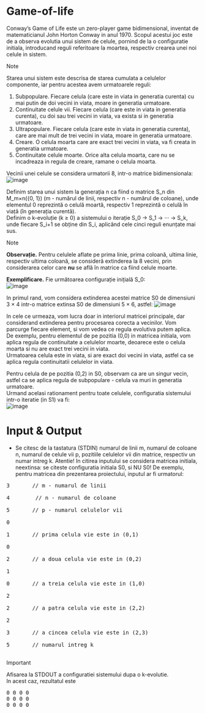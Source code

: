 # Game-of-life
Conway’s Game of Life este un zero-player game bidimensional, inventat de matematicianul John
Horton Conway in anul 1970. Scopul acestui joc este de a observa evolutia unui sistem de celule,
pornind de la o configuratie initiala, introducand reguli referitoare la moartea, respectiv crearea unei
noi celule in sistem.
> [!NOTE]
> Starea unui sistem este descrisa de starea cumulata a celulelor componente, iar pentru acestea
avem urmatoarele reguli:
1. Subpopulare. Fiecare celula (care este in viata in generatia curenta) cu mai putin de doi
vecini in viata, moare in generatia urmatoare.
2. Continuitate celule vii. Fiecare celula (care este in viata in generatia curenta), cu doi sau
trei vecini in viata, va exista si in generatia urmatoare.
3. Ultrapopulare. Fiecare celula (care este in viata in generatia curenta), care are mai mult de
trei vecini in viata, moare in generatia urmatoare.
4. Creare. O celula moarta care are exact trei vecini in viata, va fi creata in generatia urmatoare.
5. Continuitate celule moarte. Orice alta celula moarta, care nu se incadreaza in regula de
creare, ramane o celula moarta.

Vecinii unei celule se considera urmatorii 8, intr-o matrice bidimensionala:<br>
![image](https://github.com/user-attachments/assets/c7b48c8d-56a3-4a0b-ba1e-467f717db19a)

Definim starea unui sistem la generația n ca fiind o matrice S_n din M_m×n({0, 1}) (m - numărul de 
linii, respectiv n - numărul de coloane), unde elementul 0 reprezintă o celulă moartă, respectiv 1 
reprezintă o celulă în viață (în generația curentă).
<br>
Definim o k-evoluție (k ≥ 0) a sistemului o iterație S_0 → S_1 → ··· → S_k, unde fiecare S_i+1 se 
obține din S_i, aplicând cele cinci reguli enunțate mai sus.
<br>
> [!NOTE]
> **Observație.** Pentru celulele aflate pe prima linie, prima coloană, ultima linie, respectiv ultima 
coloană, se consideră extinderea la 8 vecini, prin considerarea celor care **nu** se află în matrice 
ca fiind celule moarte.<br>

**Exemplificare.** Fie următoarea configurație inițială S_0:<br>
![image](https://github.com/user-attachments/assets/7719ccc7-8d01-41d7-b005-bddd0805b651)<br>

In primul rand, vom considera extinderea acestei matrice S0 de dimensiuni 3 × 4 intr-o matrice
extinsa S0 de dimensiuni 5 × 6, astfel:
![image](https://github.com/user-attachments/assets/2e9bc919-d9d4-4919-8f1f-a39f2facd649)

In cele ce urmeaza, vom lucra doar in interiorul matricei principale, dar considerand extinderea
pentru procesarea corecta a vecinilor. Vom parcurge fiecare element, si vom vedea ce regula evolutiva
putem aplica. De exemplu, pentru elementul de pe pozitia (0,0) in matricea initiala, vom aplica
regula de continuitate a celulelor moarte, deoarece este o celula moarta si nu are exact trei vecini in
viata.<br>
Urmatoarea celula este in viata, si are exact doi vecini in viata, astfel ca se aplica regula continuitatii celulelor in viata.<br>

Pentru celula de pe pozitia (0,2) in S0, observam ca are un singur vecin, astfel ca se aplica
regula de subpopulare - celula va muri in generatia urmatoare.<br>
Urmand acelasi rationament pentru toate celulele, configuratia sistemului intr-o iteratie (in S1)
va fi:<br>
![image](https://github.com/user-attachments/assets/16de8097-0d48-455e-b715-48cc7787b386)

# Input & Output
* Se citesc de la tastatura (STDIN) numarul de linii m, numarul de coloane n, numarul de celule vii
p, pozitiile celulelor vii din matrice, respectiv un numar intreg k. Atentie! In citirea inputului se
considera matricea initiala, neextinsa: se citeste configuratia initiala S0, si NU S0! De exemplu,
pentru matricea din prezentarea proiectului, inputul ar fi urmatorul:<br>
<pre>
3       // m - numarul de linii<br>
4        // n - numarul de coloane<br>
5       // p - numarul celulelor vii<br>
0<br>
1       // prima celula vie este in (0,1)<br>
0<br>
2       // a doua celula vie este in (0,2)<br>
1<br>
0       // a treia celula vie este in (1,0)<br>
2<br>
2       // a patra celula vie este in (2,2)<br>
2<br>
3       // a cincea celula vie este in (2,3)<br>
5       // numarul intreg k<br>
</pre>
> [!IMPORTANT]
> Afisarea la STDOUT a configuratiei sistemului dupa o k-evolutie.<br>
>In acest caz, rezultatul este
> <pre>
>0 0 0 0
>0 0 0 0
>0 0 0 0</pre>


